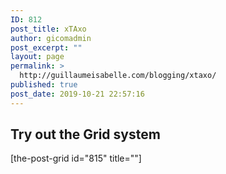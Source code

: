 ```yaml
---
ID: 812
post_title: xTAxo
author: gicomadmin
post_excerpt: ""
layout: page
permalink: >
  http://guillaumeisabelle.com/blogging/xtaxo/
published: true
post_date: 2019-10-21 22:57:16
---
```

<!-- wp:tag-cloud {"showTagCounts":true} /-->

<!-- wp:tag-cloud {"taxonomy":"stctag","showTagCounts":true} /-->

<!-- wp:heading -->

## Try out the Grid system

<!-- /wp:heading -->

<!-- wp:shortcode --> [the-post-grid id="815" title=""] 

<!-- /wp:shortcode -->